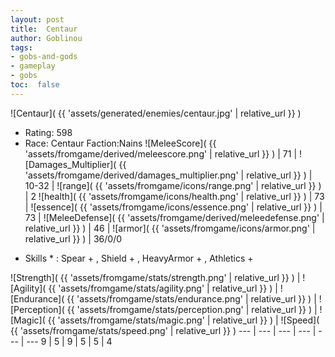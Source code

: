 ```yaml
---
layout: post
title:  Centaur
author: Goblinou
tags:
- gobs-and-gods
- gameplay
- gobs
toc:  false
---
```


![Centaur]( {{ 'assets/generated/enemies/centaur.jpg' | relative_url }} )
- Rating: 598
- Race: Centaur  Faction:Nains
![MeleeScore]( {{ 'assets/fromgame/derived/meleescore.png' | relative_url }} ) | 71 | ![Damages_Multiplier]( {{ 'assets/fromgame/derived/damages_multiplier.png' | relative_url }} ) | 10-32 | ![range]( {{ 'assets/fromgame/icons/range.png' | relative_url }} ) | 2
![health]( {{ 'assets/fromgame/icons/health.png' | relative_url }} ) | 73 | ![essence]( {{ 'assets/fromgame/icons/essence.png' | relative_url }} ) | 73 | ![MeleeDefense]( {{ 'assets/fromgame/derived/meleedefense.png' | relative_url }} ) | 46 | ![armor]( {{ 'assets/fromgame/icons/armor.png' | relative_url }} ) | 36/0/0
* Skills * : Spear + , Shield + , HeavyArmor + , Athletics + 

![Strength]( {{ 'assets/fromgame/stats/strength.png' | relative_url }} ) | ![Agility]( {{ 'assets/fromgame/stats/agility.png' | relative_url }} ) | ![Endurance]( {{ 'assets/fromgame/stats/endurance.png' | relative_url }} ) | ![Perception]( {{ 'assets/fromgame/stats/perception.png' | relative_url }} ) | ![Magic]( {{ 'assets/fromgame/stats/magic.png' | relative_url }} ) | ![Speed]( {{ 'assets/fromgame/stats/speed.png' | relative_url }} )
--- | --- | --- | --- | --- | ---
9 | 5 | 9 | 5 | 5 | 4
